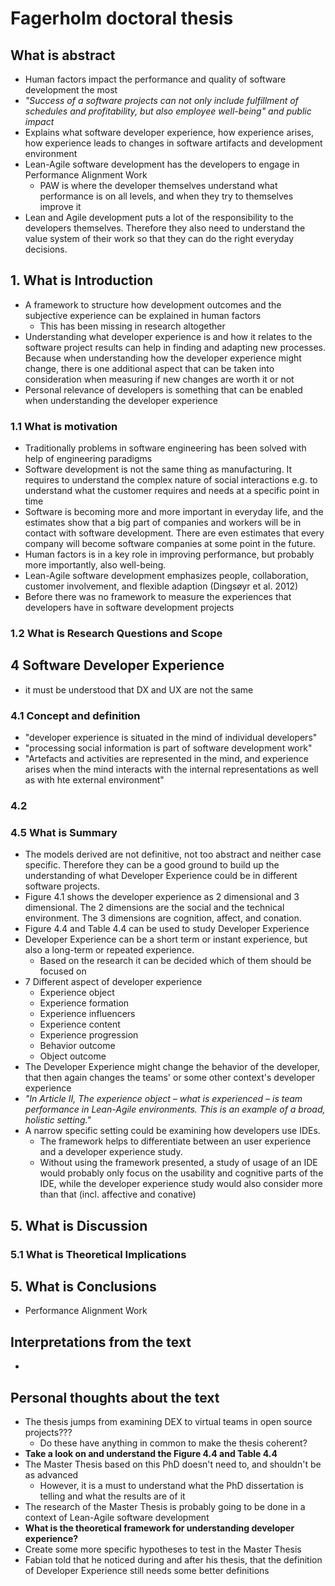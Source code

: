 # Fagerholm doctoral thesis

## What is abstract

- Human factors impact the performance and quality of software development the most
- *"Success of a software projects can not only include fulfillment of schedules and profitability, but also employee well-being" and public impact*
- Explains what software developer experience, how experience arises, how experience leads to changes in software artifacts and development environment 
- Lean-Agile software development has the developers to engage in Performance Alignment Work
  - PAW is where the developer themselves understand what performance is on all levels, and when they try to themselves improve it
- Lean and Agile development puts a lot of the responsibility to the developers themselves. Therefore they also need to understand the value system of their work so that they can do the right everyday decisions.  

## 1. What is Introduction

- A framework to structure how development outcomes and the subjective experience can be explained in human factors
  - This has been missing in research altogether
- Understanding what developer experience is and how it relates to the software project results can help in finding and adapting new processes. Because when understanding how the developer experience might change, there is one additional aspect that can be taken into consideration when measuring if new changes are worth it or not
- Personal relevance of developers is something that can be enabled when understanding the developer experience
  
### 1.1 What is motivation

- Traditionally problems in software engineering has been solved with help of engineering paradigms
- Software development is not the same thing as manufacturing. It requires to understand the complex nature of social interactions e.g. to understand what the customer requires and needs at a specific point in time
- Software is becoming more and more important in everyday life, and the estimates show that a big part of companies and workers will be in contact with software development. There are even estimates that every company will become software companies at some point in the future.
- Human factors is in a key role in improving performance, but probably more importantly, also well-being.
- Lean-Agile software development emphasizes people, collaboration, customer involvement, and flexible adaption (Dingsøyr et al. 2012)
- Before there was no framework to measure the experiences that developers have in software development projects

### 1.2 What is Research Questions and Scope

## 4 Software Developer Experience

- it must be understood that DX and UX are not the same

### 4.1 Concept and definition

- "developer experience is situated in the mind of individual developers"
- "processing social information is part of software development work"
- "Artefacts and activities are represented in the mind, and experience arises when the mind interacts with the internal representations as well as with hte external environment"

### 4.2 

### 4.5 What is Summary

- The models derived are not definitive, not too abstract and neither case specific. Therefore they can be a good ground to build up the understanding of what Developer Experience could be in different software projects.
- Figure 4.1 shows the developer experience as 2 dimensional and 3 dimensional. The 2 dimensions are the social and the technical environment. The 3 dimensions are cognition, affect, and conation. 
- Figure 4.4 and Table 4.4 can be used to study Developer Experience
- Developer Experience can be a short term or instant experience, but also a long-term or repeated experience.
  - Based on the research it can be decided which of them should be focused on
- 7 Different aspect of developer experience
  - Experience object
  - Experience formation
  - Experience influencers
  - Experience content
  - Experience progression
  - Behavior outcome
  - Object outcome
- The Developer Experience might change the behavior of the developer, that then again changes the teams' or some other context's developer experience
- *"In Article II, The experience object – what is experienced – is team performance in Lean-Agile environments. This is an example of a broad, holistic setting."*
- A narrow specific setting could be examining how developers use IDEs.
  - The framework helps to differentiate between an user experience and a developer experience study.
  - Without using the framework presented, a study of usage of an IDE would probably only focus on the usability and cognitive parts of the IDE, while the developer experience study would also consider more than that (incl. affective and conative)

## 5. What is Discussion

### 5.1 What is Theoretical Implications

## 5. What is Conclusions

- Performance Alignment Work

## Interpretations from the text
- 

## Personal thoughts about the text

- The thesis jumps from examining DEX to virtual teams in open source projects???
  - Do these have anything in common to make the thesis coherent?
- **Take a look on and understand the Figure 4.4 and Table 4.4**
- The Master Thesis based on this PhD doesn't need to, and shouldn't be as advanced
  - However, it is a must to understand what the PhD dissertation is telling and what the results are of it
- The research of the Master Thesis is probably going to be done in a context of Lean-Agile software development
- **What is the theoretical framework for understanding developer experience?**
- Create some more specific hypotheses to test in the Master Thesis
- Fabian told that he noticed during and after his thesis, that the definition of Developer Experience still needs some better definitions